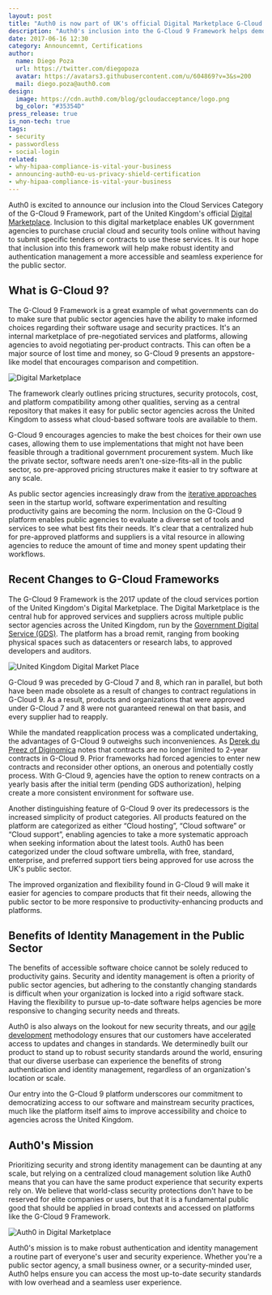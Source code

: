 ```yaml
---
layout: post
title: "Auth0 is now part of UK's official Digital Marketplace G-Cloud 9 framework"
description: "Auth0's inclusion into the G-Cloud 9 Framework helps democratize access to robust identity management to the United Kingdom's public sector."
date: 2017-06-16 12:30
category: Announcemnt, Certifications
author:
  name: Diego Poza
  url: https://twitter.com/diegopoza
  avatar: https://avatars3.githubusercontent.com/u/604869?v=3&s=200
  mail: diego.poza@auth0.com
design:
  image: https://cdn.auth0.com/blog/gcloudacceptance/logo.png
  bg_color: "#35354D"
press_release: true
is_non-tech: true
tags:
- security
- passwordless
- social-login
related:
- why-hipaa-compliance-is-vital-your-business
- announcing-auth0-eu-us-privacy-shield-certification
- why-hipaa-compliance-is-vital-your-business
---
```


Auth0 is excited to announce our inclusion into the Cloud Services Category of the G-Cloud 9 Framework, part of the United Kingdom's official [Digital Marketplace](https://www.digitalmarketplace.service.gov.uk/). Inclusion to this digital marketplace enables UK government agencies to purchase crucial cloud and security tools online without having to submit specific tenders or contracts to use these services. It is our hope that inclusion into this framework will help make robust identity and authentication management a more accessible and seamless experience for the public sector.

## What is G-Cloud 9?

The G-Cloud 9 Framework is a great example of what governments can do to make sure that public sector agencies have the ability to make informed choices regarding their software usage and security practices. It's an internal marketplace of pre-negotiated services and platforms, allowing agencies to avoid negotiating per-product contracts. This can often be a major source of lost time and money, so G-Cloud 9 presents an appstore-like model that encourages comparison and competition.

![Digital Marketplace](https://cdn.auth0.com/blog/digital/marketplace.png)

The framework clearly outlines pricing structures, security protocols, cost, and platform compatibility among other qualities, serving as a central repository that makes it easy for public sector agencies across the United Kingdom to assess what cloud-based software tools are available to them.

G-Cloud 9 encourages agencies to make the best choices for their own use cases, allowing them to use implementations that might not have been feasible through a traditional government procurement system. Much like the private sector, software needs aren't one-size-fits-all in the public sector, so pre-approved pricing structures make it easier to try software at any scale.

As public sector agencies increasingly draw from the [iterative approaches](https://customer.io/blog/push-deploy-already.html) seen in the startup world, software experimentation and resulting productivity gains are becoming the norm. Inclusion on the G-Cloud 9 platform enables public agencies to evaluate a diverse set of tools and services to see what best fits their needs. It's clear that a centralized hub for pre-approved platforms and suppliers is a vital resource in allowing agencies to reduce the amount of time and money spent updating their workflows.

## Recent Changes to G-Cloud Frameworks

The G-Cloud 9 Framework is the 2017 update of the cloud services portion of the United Kingdom's Digital Marketplace. The Digital Marketplace is the central hub for approved services and suppliers across multiple public sector agencies across the United Kingdom, run by the [Government Digital Service (GDS)](https://gds.blog.gov.uk/). The platform has a broad remit, ranging from booking physical spaces such as datacenters or research labs, to approved developers and auditors.

![United Kingdom Digital Market Place](https://cdn.auth0.com/blog/digitalmarket/place.png)

G-Cloud 9 was preceded by G-Cloud 7 and 8, which ran in parallel, but both have been made obsolete as a result of changes to contract regulations in G-Cloud 9. As a result, products and organizations that were approved under G-Cloud 7 and 8 were not guaranteed renewal on that basis, and every supplier had to reapply.

While the mandated reapplication process was a complicated undertaking, the advantages of G-Cloud 9 outweighs such inconveniences. As [Derek du Preez of Diginomica](http://diginomica.com/2017/03/06/g-cloud-9-relaxes-controversial-2-year-contracts-rule-good-news-government-digital-service-gds-announced-g-cloud-9-will-option-extend-two-periods-12-month/) notes that contracts are no longer limited to 2-year contracts in G-Cloud 9. Prior frameworks had forced agencies to enter new contracts and reconsider other options, an onerous and potentially costly process. With G-Cloud 9, agencies have the option to renew contracts on a yearly basis after the initial term (pending GDS authorization), helping create a more consistent environment for software use.

Another distinguishing feature of G-Cloud 9 over its predecessors is the increased simplicity of product categories. All products featured on the platform are categorized as either “Cloud hosting”, “Cloud software” or “Cloud support”, enabling agencies to take a more systematic approach when seeking information about the latest tools. Auth0 has been categorized under the cloud software umbrella, with free, standard, enterprise, and preferred support tiers being approved for use across the UK's public sector.

The improved organization and flexibility found in G-Cloud 9 will make it easier for agencies to compare products that fit their needs, allowing the public sector to be more responsive to productivity-enhancing products and platforms.

## Benefits of Identity Management in the Public Sector

The benefits of accessible software choice cannot be solely reduced to productivity gains. Security and identity management is often a priority of public sector agencies, but adhering to the constantly changing standards is difficult when your organization is locked into a rigid software stack. Having the flexibility to pursue up-to-date software helps agencies be more responsive to changing security needs and threats.

Auth0 is also always on the lookout for new security threats, and our [agile development](https://auth0.com/blog/why-staying-agile-is-key-to-startup-success/) methodology ensures that our customers have accelerated access to updates and changes in standards. We determinedly built our product to stand up to robust security standards around the world, ensuring that our diverse userbase can experience the benefits of strong authentication and identity management, regardless of an organization's location or scale.

Our entry into the G-Cloud 9 platform underscores our commitment to democratizing access to our software and mainstream security practices, much like the platform itself aims to improve accessibility and choice to agencies across the United Kingdom.

## Auth0's Mission

Prioritizing security and strong identity management can be daunting at any scale, but relying on a centralized cloud management solution like Auth0 means that you can have the same product experience that security experts rely on. We believe that world-class security protections don't have to be reserved for elite companies or users, but that it is a fundamental public good that should be applied in broad contexts and accessed on platforms like the G-Cloud 9 Framework.

![Auth0 in Digital Marketplace](https://cdn.auth0.com/blog/marketplace/auth0.png)

Auth0's mission is to make robust authentication and identity management a routine part of everyone's user and security experience. Whether you're a public sector agency, a small business owner, or a security-minded user, Auth0 helps ensure you can access the most up-to-date security standards with low overhead and a seamless user experience.
